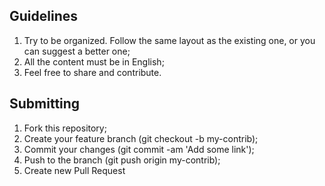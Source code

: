 ## Guidelines

1. Try to be organized. Follow the same layout as the existing one, or you can suggest a better one;
1. All the content must be in English;
1. Feel free to share and contribute.

## Submitting

1. Fork this repository;
1. Create your feature branch (git checkout -b my-contrib);
1. Commit your changes (git commit -am 'Add some link');
1. Push to the branch (git push origin my-contrib);
1. Create new Pull Request
